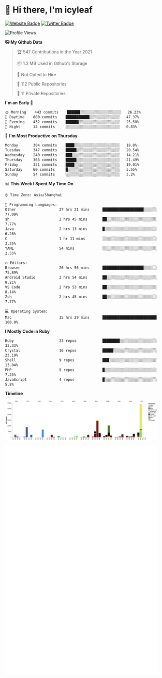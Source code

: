 # 👋 Hi there, I'm icyleaf

[![Website Badge](https://img.shields.io/badge/-icyleaf.com-444444?style=flat&logo=Google-Chrome&logoColor=f2f2f2&link=https://icyleaf.com)](https://icyleaf.com)
[![Twitter Badge](https://img.shields.io/badge/-@icyleaf-1da1f2?style=flat&labelColor=1ca0f1&logo=twitter&logoColor=white&link=https://twitter.com/icyleaf)](https://twitter.com/icyleaf)

<!--START_SECTION:waka-->
![Profile Views](http://img.shields.io/badge/Profile%20Views-61-blue)

**🐱 My Github Data** 

> 🏆 547 Contributions in the Year 2021
 > 
> 📦 1.2 MB Used in Github's Storage 
 > 
> 🚫 Not Opted to Hire
 > 
> 📜 112 Public Repositories 
 > 
> 🔑 11 Private Repositories  
 > 
**I'm an Early 🐤** 

```text
🌞 Morning    443 commits    ██████░░░░░░░░░░░░░░░░░░░   26.23% 
🌆 Daytime    800 commits    ███████████░░░░░░░░░░░░░░   47.37% 
🌃 Evening    432 commits    ██████░░░░░░░░░░░░░░░░░░░   25.58% 
🌙 Night      14 commits     ░░░░░░░░░░░░░░░░░░░░░░░░░   0.83%

```
📅 **I'm Most Productive on Thursday** 

```text
Monday       304 commits    ████░░░░░░░░░░░░░░░░░░░░░   18.0% 
Tuesday      347 commits    █████░░░░░░░░░░░░░░░░░░░░   20.54% 
Wednesday    240 commits    ███░░░░░░░░░░░░░░░░░░░░░░   14.21% 
Thursday     363 commits    █████░░░░░░░░░░░░░░░░░░░░   21.49% 
Friday       321 commits    ████░░░░░░░░░░░░░░░░░░░░░   19.01% 
Saturday     60 commits     █░░░░░░░░░░░░░░░░░░░░░░░░   3.55% 
Sunday       54 commits     ░░░░░░░░░░░░░░░░░░░░░░░░░   3.2%

```


📊 **This Week I Spent My Time On** 

```text
⌚︎ Time Zone: Asia/Shanghai

💬 Programming Languages: 
Other                    27 hrs 21 mins      ███████████████████░░░░░░   77.09% 
sh                       2 hrs 45 mins       ██░░░░░░░░░░░░░░░░░░░░░░░   7.77% 
Java                     2 hrs 13 mins       █░░░░░░░░░░░░░░░░░░░░░░░░   6.26% 
C                        1 hr 11 mins        ░░░░░░░░░░░░░░░░░░░░░░░░░   3.35% 
YAML                     54 mins             ░░░░░░░░░░░░░░░░░░░░░░░░░   2.55%

🔥 Editors: 
Browser                  26 hrs 56 mins      ███████████████████░░░░░░   75.89% 
Android Studio           2 hrs 54 mins       ██░░░░░░░░░░░░░░░░░░░░░░░   8.21% 
VS Code                  2 hrs 53 mins       ██░░░░░░░░░░░░░░░░░░░░░░░   8.14% 
Zsh                      2 hrs 45 mins       ██░░░░░░░░░░░░░░░░░░░░░░░   7.77%

💻 Operating System: 
Mac                      35 hrs 29 mins      █████████████████████████   100.0%

```

**I Mostly Code in Ruby** 

```text
Ruby                     23 repos            ████████░░░░░░░░░░░░░░░░░   33.33% 
Crystal                  16 repos            █████░░░░░░░░░░░░░░░░░░░░   23.19% 
Shell                    9 repos             ███░░░░░░░░░░░░░░░░░░░░░░   13.04% 
PHP                      5 repos             █░░░░░░░░░░░░░░░░░░░░░░░░   7.25% 
JavaScript               4 repos             █░░░░░░░░░░░░░░░░░░░░░░░░   5.8%

```


**Timeline**

![Chart not found](https://raw.githubusercontent.com/icyleaf/icyleaf/main/charts/bar_graph.png) 


<!--END_SECTION:waka-->

![Metrics](https://github.com/icyleaf/icyleaf/blob/main/github-metrics.svg)
